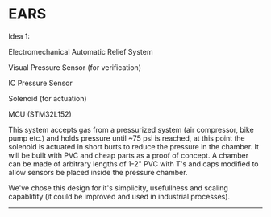 # EARS

Idea 1:

Electromechanical Automatic Relief System

Visual Pressure Sensor (for verification)

IC Pressure Sensor

Solenoid (for actuation)

MCU (STM32L152)

This system accepts gas from a pressurized system (air compressor, bike pump etc.) and holds pressure until ~75 psi is reached, at this point the solenoid is actuated in short burts to reduce the pressure in the chamber.  It will be built with PVC and cheap parts as a proof of concept.  A chamber can be made of arbitrary lengths of 1-2" PVC with T's and caps modified to allow sensors be placed inside the pressure chamber.

We've chose this design for it's simplicity, usefullness and scaling capablitity (it could be improved and used in industrial processes).

---

